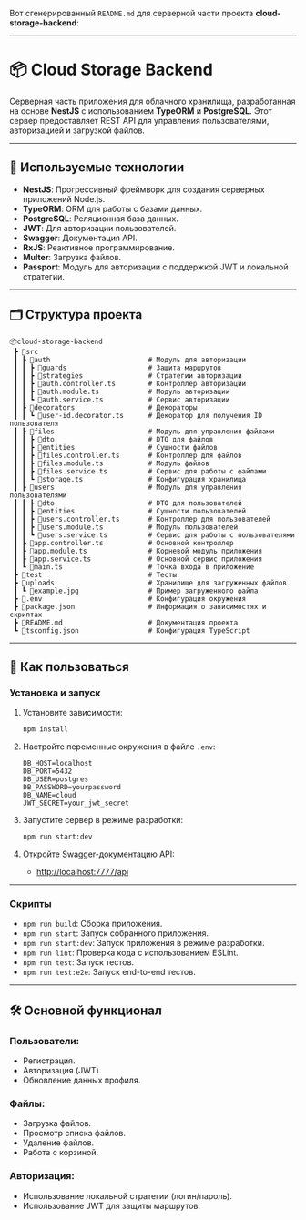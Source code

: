 Вот сгенерированный `README.md` для серверной части проекта **cloud-storage-backend**:

---

# 📦 Cloud Storage Backend

Серверная часть приложения для облачного хранилища, разработанная на основе **NestJS** с использованием **TypeORM** и **PostgreSQL**. Этот сервер предоставляет REST API для управления пользователями, авторизацией и загрузкой файлов.

---

## 🚀 Используемые технологии

- **NestJS**: Прогрессивный фреймворк для создания серверных приложений Node.js.
- **TypeORM**: ORM для работы с базами данных.
- **PostgreSQL**: Реляционная база данных.
- **JWT**: Для авторизации пользователей.
- **Swagger**: Документация API.
- **RxJS**: Реактивное программирование.
- **Multer**: Загрузка файлов.
- **Passport**: Модуль для авторизации с поддержкой JWT и локальной стратегии.

---

## 🗂️ Структура проекта

```
📦cloud-storage-backend
 ┣ 📂src
 ┃ ┣ 📂auth                        # Модуль для авторизации
 ┃ ┃ ┣ 📂guards                    # Защита маршрутов
 ┃ ┃ ┣ 📂strategies                # Стратегии авторизации
 ┃ ┃ ┣ 📜auth.controller.ts        # Контроллер авторизации
 ┃ ┃ ┣ 📜auth.module.ts            # Модуль авторизации
 ┃ ┃ ┗ 📜auth.service.ts           # Сервис авторизации
 ┃ ┣ 📂decorators                  # Декораторы
 ┃ ┃ ┗ 📜user-id.decorator.ts      # Декоратор для получения ID пользователя
 ┃ ┣ 📂files                       # Модуль для управления файлами
 ┃ ┃ ┣ 📂dto                       # DTO для файлов
 ┃ ┃ ┣ 📂entities                  # Сущности файлов
 ┃ ┃ ┣ 📜files.controller.ts       # Контроллер для файлов
 ┃ ┃ ┣ 📜files.module.ts           # Модуль файлов
 ┃ ┃ ┣ 📜files.service.ts          # Сервис для работы с файлами
 ┃ ┃ ┗ 📜storage.ts                # Конфигурация хранилища
 ┃ ┣ 📂users                       # Модуль для управления пользователями
 ┃ ┃ ┣ 📂dto                       # DTO для пользователей
 ┃ ┃ ┣ 📂entities                  # Сущности пользователей
 ┃ ┃ ┣ 📜users.controller.ts       # Контроллер для пользователей
 ┃ ┃ ┣ 📜users.module.ts           # Модуль пользователей
 ┃ ┃ ┗ 📜users.service.ts          # Сервис для работы с пользователями
 ┃ ┣ 📜app.controller.ts           # Основной контроллер
 ┃ ┣ 📜app.module.ts               # Корневой модуль приложения
 ┃ ┣ 📜app.service.ts              # Основной сервис приложения
 ┃ ┗ 📜main.ts                     # Точка входа в приложение
 ┣ 📂test                          # Тесты
 ┣ 📂uploads                       # Хранилище для загруженных файлов
 ┃ ┗ 📜example.jpg                 # Пример загруженного файла
 ┣ 📜.env                          # Конфигурация окружения
 ┣ 📜package.json                  # Информация о зависимостях и скриптах
 ┣ 📜README.md                     # Документация проекта
 ┗ 📜tsconfig.json                 # Конфигурация TypeScript
```

---

## 📖 Как пользоваться

### Установка и запуск

1. Установите зависимости:
   ```bash
   npm install
   ```

2. Настройте переменные окружения в файле `.env`:
   ```env
   DB_HOST=localhost
   DB_PORT=5432
   DB_USER=postgres
   DB_PASSWORD=yourpassword
   DB_NAME=cloud
   JWT_SECRET=your_jwt_secret
   ```

3. Запустите сервер в режиме разработки:
   ```bash
   npm run start:dev
   ```

4. Откройте Swagger-документацию API:
   - [http://localhost:7777/api](http://localhost:7777/api)

---

### Скрипты

- `npm run build`: Сборка приложения.
- `npm run start`: Запуск собранного приложения.
- `npm run start:dev`: Запуск приложения в режиме разработки.
- `npm run lint`: Проверка кода с использованием ESLint.
- `npm run test`: Запуск тестов.
- `npm run test:e2e`: Запуск end-to-end тестов.

---

## 🛠️ Основной функционал

### Пользователи:
- Регистрация.
- Авторизация (JWT).
- Обновление данных профиля.

### Файлы:
- Загрузка файлов.
- Просмотр списка файлов.
- Удаление файлов.
- Работа с корзиной.

### Авторизация:
- Использование локальной стратегии (логин/пароль).
- Использование JWT для защиты маршрутов.

